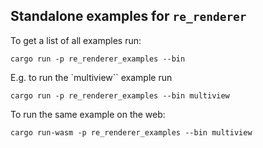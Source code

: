 Standalone examples for `re_renderer`
-----------------------------------------------

To get a list of all examples run:
```
cargo run -p re_renderer_examples --bin
```

E.g. to run the `multiview`` example run 
```
cargo run -p re_renderer_examples --bin multiview
```
To run the same example on the web:
```
cargo run-wasm -p re_renderer_examples --bin multiview
```
